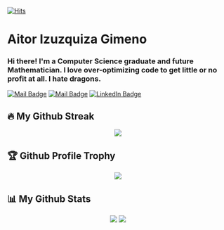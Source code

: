 <!-- <a href="#"><img width="100%" height="auto" src="https://i.imgur.com/iXuL1HG.png" height="175px"/></a>
 -->
[![Hits](https://hits.seeyoufarm.com/api/count/incr/badge.svg?url=https%3A%2F%2Fgithub.com%2FSkaidus&count_bg=%23EB8B10&title_bg=%23684327&icon=&icon_color=%23c33&title=VISIT&edge_flat=false)](https://github.com/Skaidus)


<h1 style="align:center; justify-content:center">Aitor Izuzquiza Gimeno</h1>
<h3 style="align:center; justify-content:center">Hi there! I'm a Computer Science graduate and future Mathematician. I love over-optimizing code to get little or no profit at all. I hate dragons.</h3>

[![Mail Badge](https://img.shields.io/badge/Mail1-9c38d1?style=flat&logo=Gmail&logoColor=white)](mailto:aitor.izuzquiza@gmail.com)
[![Mail Badge](https://img.shields.io/badge/Mail2-9c38d1?style=flat&logo=Gmail&logoColor=white)](mailto:100428965@alumnos.uc3m.es)
[![LinkedIn Badge](https://img.shields.io/badge/Linkedin-9c38d1?style=flat&logo=LinkedIn&logoColor=white)](https://linkedin.com/in/aitorizuzquiza)

## 🔥 My Github Streak
<p align="center">
    <a href=https://github.com/Skaidus/Skaidus><img src="https://github-readme-streak-stats.herokuapp.com/?user=Skaidus&theme=dark&hide_border=true"></a>
</p>

## 🏆 Github Profile Trophy
<p align="center">
    <a href=https://github.com/Skaidus/Skaidus><img src="https://github-profile-trophy.vercel.app/?username=Skaidus&theme=darkhub&margin-w=15&row=1&no-frame=true"></a>
</p>

## 📊 My Github Stats

<p align="center">
    <a href=https://github.com/Skaidus/Skaidus><img src="https://github-readme-stats.vercel.app/api?username=Skaidus&count_private=true&hide_border=true&card_width=300&show_icons=true&theme=tokyonight"></a>
    <a href=https://github.com/Skaidus/Skaidus><img src="https://github-readme-stats.vercel.app/api/top-langs/?username=Skaidus&layout=compact&hide_border=true&card_width=400&langs_count=10&theme=tokyonight"></a>
</p>
